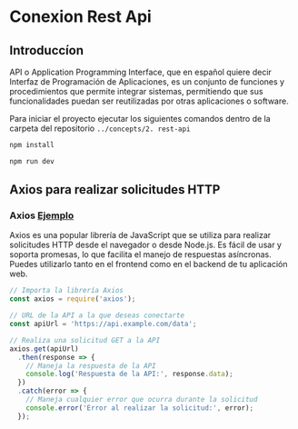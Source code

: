# Conexion Rest Api

## Introduccíon

API o Application Programming Interface, que en español quiere decir Interfaz de Programación de Aplicaciones, es un conjunto de funciones y procedimientos que permite integrar sistemas, permitiendo que sus funcionalidades puedan ser reutilizadas por otras aplicaciones o software.

Para iniciar el proyecto ejecutar los siguientes comandos dentro de la carpeta del repositorio `../concepts/2. rest-api`

```bash
npm install
```
```bash
npm run dev
```

## Axios para realizar solicitudes HTTP

### Axios [Ejemplo](./src/apiComponent/index.jsx)

Axios es una popular librería de JavaScript que se utiliza para realizar solicitudes HTTP desde el navegador o desde Node.js. Es fácil de usar y soporta promesas, lo que facilita el manejo de respuestas asíncronas. Puedes utilizarlo tanto en el frontend como en el backend de tu aplicación web.


```javascript
// Importa la librería Axios
const axios = require('axios');

// URL de la API a la que deseas conectarte
const apiUrl = 'https://api.example.com/data';

// Realiza una solicitud GET a la API
axios.get(apiUrl)
  .then(response => {
    // Maneja la respuesta de la API
    console.log('Respuesta de la API:', response.data);
  })
  .catch(error => {
    // Maneja cualquier error que ocurra durante la solicitud
    console.error('Error al realizar la solicitud:', error);
  });
```